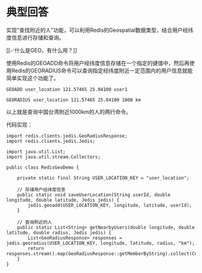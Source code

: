 # 典型回答


实现"查找附近的人"功能，可以利用Redis的Geospatial数据类型，结合用户经纬度信息进行存储和查询。



[[✅什么是GEO，有什么用？]]



使用Redis的GEOADD命令将用户经纬度信息存储在一个指定的键值中，然后再使用Redis的GEORADIUS命令可以查询指定经纬度附近一定范围内的用户信息就能简单实现这个功能了。



```plain
GEOADD user_location 121.57465 25.04100 user1

GEORADIUS user_location 121.57465 25.04100 1000 km
```



以上就是查询中国台湾附近1000km的人的两行命令。



代码实现：



```plain
import redis.clients.jedis.GeoRadiusResponse;
import redis.clients.jedis.Jedis;

import java.util.List;
import java.util.stream.Collectors;

public class RedisGeoDemo {

    private static final String USER_LOCATION_KEY = "user_location";

    // 存储用户经纬度信息
    public static void saveUserLocation(String userId, double longitude, double latitude, Jedis jedis) {
        jedis.geoadd(USER_LOCATION_KEY, longitude, latitude, userId);
    }

    // 查询附近的人
    public static List<String> getNearbyUsers(double longitude, double latitude, double radius, Jedis jedis) {
        List<GeoRadiusResponse> responses = jedis.georadius(USER_LOCATION_KEY, longitude, latitude, radius, "km");
        return responses.stream().map(GeoRadiusResponse::getMemberByString).collect(Collectors.toList());
    }
}

```

